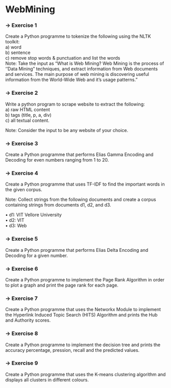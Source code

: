 # WebMining

### -> Exercise 1
Create a Python programme to tokenize the following using the NLTK toolkit:  
a) word  
b) sentence  
c) remove stop words & punctuation and list the words  
Note: Take the input as “What is Web Mining? Web Mining is the process of ‘’Data Mining” techniques, and extract information from Web documents and services. The main purpose of web mining is discovering useful information from the World-Wide Web and it’s usage patterns.”

### -> Exercise 2
Write a python program to scrape website to extract the following:  
a) raw HTML content  
b) tags (title, p, a, div)  
c) all textual content.  

Note: Consider the input to be any website of your choice.

### -> Exercise 3
Create a Python programme that performs Elias Gamma Encoding and Decoding for even numbers ranging from 1 to 20.

### -> Exercise 4
Create a Python programme that uses TF-IDF to find the important words in the given corpus. 

Note: Collect strings from the following documents and create a corpus containing strings from documents d1, d2, and d3. 

•  d1: VIT Vellore University  
•  d2: VIT  
•  d3: Web  

### -> Exercise 5
Create a Python programme that performs Elias Delta Encoding and Decoding for a given number.

### -> Exercise 6
Create a Python programme to implement the Page Rank Algorithm in order to plot a graph and print the page rank for each page.

### -> Exercise 7
Create a Python programme that uses the Networkx Module to implement the Hyperlink Induced Topic Search (HITS) Algorithm and prints the Hub and Authority scores.

### -> Exercise 8
Create a Python programme to implement the decision tree and prints the accuracy percentage, pression, recall and the predicted values.

### -> Exercise 9
Create a Python programme that uses the K-means clustering algorithm and displays all clusters in different colours.
